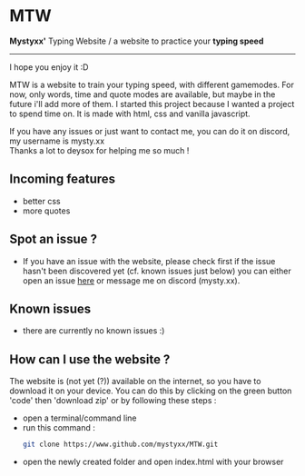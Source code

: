 # MTW
**Mystyxx'** Typing Website / a website to practice your **typing speed**

--- 
I hope you enjoy it :D  

MTW is a website to train your typing speed, with different gamemodes. For now, only words, time and quote modes are available, but maybe in the future i'll add more of them. I started this project because I wanted a project to spend time on. It is made with html, css and vanilla javascript.  


If you have any issues or just want to contact me, you can do it on discord, my username is mysty.xx <br>
Thanks a lot to deysox for helping me so much !  

## Incoming features
- better css
- more quotes

## Spot an issue ?
- If you have an issue with the website, please check first if the issue hasn't been discovered yet (cf. known issues just below) you can either open an issue [here](https://github.com/mystyxx/MTW/issues) or message me on discord (mysty.xx).  

## Known issues
- there are currently no known issues :)  

## How can I use the website ?
The website is (not yet (?)) available on the internet, so you have to download it on your device. You can do this by clicking on the green button 'code' then 'download zip' or by following these steps : 
- open a terminal/command line
- run this command :  
    ```bash
    git clone https://www.github.com/mystyxx/MTW.git
    ```
- open the newly created folder and open index.html with your browser